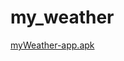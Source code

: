 # my_weather
[myWeather-app.apk](https://github.com/mergen88/my_weather/releases/download/0.1/myWeatherApp.apk)

